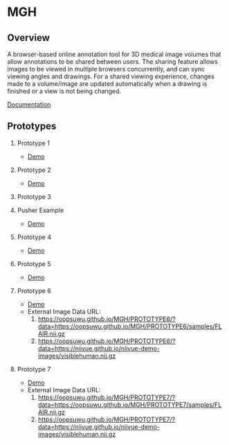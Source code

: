 # MGH

## Overview
A browser-based online annotation tool for 3D medical image volumes that allow annotations to be shared between users. The sharing feature allows images to be viewed in multiple browsers concurrently, and can sync viewing angles and drawings. For a shared viewing experience, changes made to a volume/image are updated automatically when a drawing is finished or a view is not being changed.

[Documentation](https://docs.google.com/document/d/1Uaem2g6G0NlGJlJqjM-i8PanefAxztO0YBLZMPwWLlQ/edit?usp=sharing)

## Prototypes
  1. Prototype 1
       * [Demo](https://lahasyakr.github.io/collaborative_paintapp/)
  2. Prototype 2
       * [Demo](https://lahasyakr.github.io/DrawusingNiivue/)
  3. Prototype 3
  4. Pusher Example
       * [Demo](https://oopsuwu.github.io/MGH/Pusher_Example/indexDraw-v1.1.html)
  5. Prototype 4
       * [Demo](https://oopsuwu.github.io/MGH/PROTOTYPE4/)
  6. Prototype 5
       * [Demo](https://oopsuwu.github.io/MGH/PROTOTYPE5/)
  7. Prototype 6
       * [Demo](https://oopsuwu.github.io/MGH/PROTOTYPE6/)
       * External Image Data URL:      
         1. https://oopsuwu.github.io/MGH/PROTOTYPE6/?data=https://oopsuwu.github.io/MGH/PROTOTYPE6/samples/FLAIR.nii.gz
         2. https://oopsuwu.github.io/MGH/PROTOTYPE6/?data=https://niivue.github.io/niivue-demo-images/visiblehuman.nii.gz
          
  8. Prototype 7
       * [Demo](https://oopsuwu.github.io/MGH/PROTOTYPE7/)
       * External Image Data URL:          
         1. https://oopsuwu.github.io/MGH/PROTOTYPE7/?data=https://oopsuwu.github.io/MGH/PROTOTYPE7/samples/FLAIR.nii.gz
         2. https://oopsuwu.github.io/MGH/PROTOTYPE7/?data=https://niivue.github.io/niivue-demo-images/visiblehuman.nii.gz

